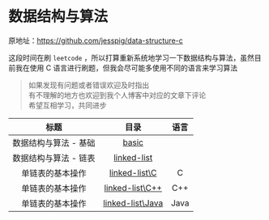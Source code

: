 # 数据结构与算法

原地址：<https://github.com/jesspig/data-structure-c>

这段时间在刷 `leetcode` ，所以打算重新系统地学习一下数据结构与算法，虽然目前我在使用 C 语言进行刷题，但我会尽可能多使用不同的语言来学习算法

> 如果发现有问题或者错误欢迎及时指出  
> 有不理解的地方也欢迎到我个人博客中对应的文章下评论  
> 希望互相学习，共同进步

|         标题          |                             目录                             | 语言 |
| :-------------------: | :----------------------------------------------------------: | :--: |
| 数据结构与算法 - 基础 | [basic](https://github.com/jesspig/data-structures-and-algorithms/tree/main/basic) |      |
| 数据结构与算法 - 链表 | [linked-list](https://github.com/jesspig/data-structures-and-algorithms/tree/main/linked-list) |      |
|   单链表的基本操作    | [linked-list\C](https://github.com/jesspig/data-structures-and-algorithms/tree/main/linked-list/C) |  C   |
|   单链表的基本操作    | [linked-list\C++](https://github.com/jesspig/data-structures-and-algorithms/tree/main/linked-list/C++) | C++  |
|   单链表的基本操作    | [linked-list\Java](https://github.com/jesspig/data-structures-and-algorithms/tree/main/linked-list/Java) | Java |
